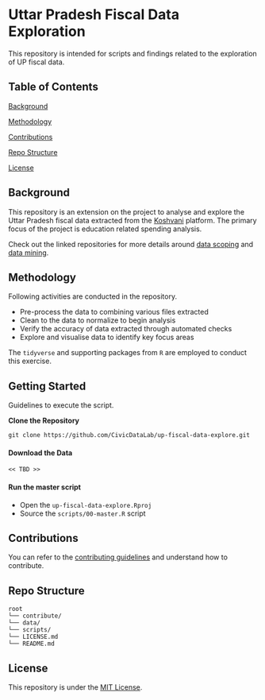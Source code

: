 # Uttar Pradesh Fiscal Data Exploration

This repository is intended for scripts and findings related to the exploration of UP fiscal data.

## Table of Contents

[Background](https://github.com/CivicDataLab/up-fiscal-data-explore#background)

[Methodology](https://github.com/CivicDataLab/up-fiscal-data-explore#methodology)

[Contributions](https://github.com/CivicDataLab/up-fiscal-data-explore#contributions)

[Repo Structure](https://github.com/CivicDataLab/up-fiscal-data-explore#repo-structure)

[License](https://github.com/CivicDataLab/up-fiscal-data-explore#license)

## Background

This repository is an extension on the project to analyse and explore the Uttar Pradesh fiscal data extracted from the [Koshvani](http://koshvani.up.nic.in/) platform. The primary focus of the project is education related spending analysis.

Check out the linked repositories for more details around [data scoping](https://github.com/CivicDataLab/up-fiscal-data) and [data mining](https://github.com/CivicDataLab/up-fiscal-data).

## Methodology

Following activities are conducted in the repository.

-   Pre-process the data to combining various files extracted
-   Clean to the data to normalize to begin analysis
-   Verify the accuracy of data extracted through automated checks
-   Explore and visualise data to identify key focus areas

The `tidyverse` and supporting packages from `R` are employed to conduct this exercise.

## Getting Started

Guidelines to execute the script.

**Clone the Repository**

```
git clone https://github.com/CivicDataLab/up-fiscal-data-explore.git
```

#### Download the Data

```
<< TBD >>
```

#### Run the master script

- Open the `up-fiscal-data-explore.Rproj`
- Source the `scripts/00-master.R` script

## Contributions

You can refer to the [contributing guidelines](https://github.com/CivicDataLab/up-fiscal-data-explore/blob/master/contribute/CONTRIBUTING.md) and understand how to contribute.

## Repo Structure

    root
    └── contribute/
    └── data/
    └── scripts/
    └── LICENSE.md
    └── README.md

## License

This repository is under the [MIT License](https://github.com/CivicDataLab/up-fiscal-data-explore/blob/master/LICENSE.md).
